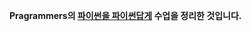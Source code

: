 **Pragrammers의 [파이썬을 파이썬답게] 수업을 정리한 것입니다.**

[파이썬을 파이썬답게]: https://programmers.co.kr/learn/courses/4008
